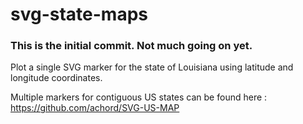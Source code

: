 # svg-state-maps

### This is the initial commit. Not much going on yet. 

Plot a single SVG marker for the state of Louisiana  using latitude and longitude coordinates.  

Multiple markers for contiguous US states can be found here : https://github.com/achord/SVG-US-MAP
